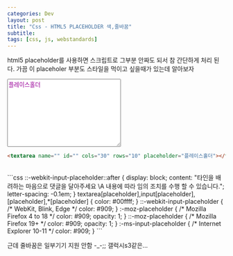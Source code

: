 ```yaml
---
categories: Dev
layout: post
title: "Css - HTML5 PLACEHOLDER 색,줄바꿈"
subtitle: 
tags: [css, js, webstandards]
---
```

html5 placeholder를 사용하면 스크립트로 그부분 안짜도 되서 참 간단하게 처리 된다. 가끔 이 placeholer 부분도 스타일을 먹이고 싶을때가 있는데 알아보자
<!--more-->

<div class="test">
<textarea id="" cols="30" name="" rows="10" placeholder="플레이스홀더"></textarea>
</div>

```html
<textarea name="" id="" cols="30" rows="10" placeholder="플레이스홀더"></textarea>
```
<br>
```css
::-webkit-input-placeholder::after {
    display: block;
    content: "타인을 배려하는 마음으로 댓글을 달아주세요 \A 내용에 따라 임의 조치를 수행 할 수 있습니다.";
    letter-spacing: -0.1em;
}
textarea[placeholder],input[placeholder],[placeholder],*[placeholder] {
    color: #00ffff;
}
::-webkit-input-placeholder { /* WebKit, Blink, Edge */
    color: #909;
}
:-moz-placeholder { /* Mozilla Firefox 4 to 18 */
   color: #909;
   opacity: 1;
}
::-moz-placeholder { /* Mozilla Firefox 19+ */
   color: #909;
   opacity: 1;
}
:-ms-input-placeholder { /* Internet Explorer 10-11 */
   color: #909;
}
```

근데 줄바꿈은 일부기기 지원 안함 -_-;; 갤럭시s3같은…

<style>

::-webkit-input-placeholder::after {
    display: block;
    content: "타인을 배려하는 마음으로 댓글을 달아주세요 \A 내용에 따라 임의 조치를 수행 할 수 있습니다.";
	letter-spacing:-0.1em;
}
textarea[placeholder],input[placeholder],
    [placeholder],
    *[placeholder] {
      color: #00ffff;
    }
::-webkit-input-placeholder { /* WebKit, Blink, Edge */
    color:    #909;
}
:-moz-placeholder { /* Mozilla Firefox 4 to 18 */
   color:    #909;
   opacity:  1;
}
::-moz-placeholder { /* Mozilla Firefox 19+ */
   color:    #909;
   opacity:  1;
}
:-ms-input-placeholder { /* Internet Explorer 10-11 */
   color:    #909;
}
</style>